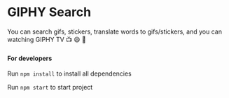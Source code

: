 # GIPHY Search

You can search gifs, stickers, translate words to gifs/stickers, and you can watching GIPHY TV :tv: :smile: :clap:

#### For developers

Run `npm install` to install all dependencies

Run `npm start` to start project

